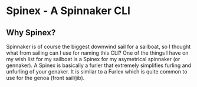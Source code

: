 # Spinex - A Spinnaker CLI

## Why Spinex?

Spinnaker is of course the biggest downwind sail for a sailboat, so I thought what from sailing can I use for naming this CLI? One of the things I have on my wish list for my sailboat is a Spinex for my asymetrical spinnaker (or gennaker). A Spinex is basically a furler that extremely simplifies furling and unfurling of your genaker. It is similar to a Furlex which is quite common to use for the genoa (front sail/jib).

